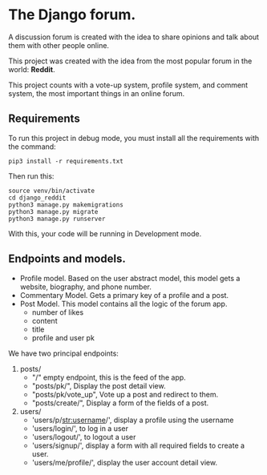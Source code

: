 # The Django forum.

A discussion forum is created with the idea to share opinions and talk about them with other people online.

This project was created with the idea from the most popular forum in the world: **Reddit**.

This project counts with a vote-up system, profile system, and comment system, the most important things in an online forum.

## Requirements

To run this project in debug mode, you must install all the requirements with the command:

```
pip3 install -r requirements.txt
```

Then run this:

```
source venv/bin/activate
cd django_reddit
python3 manage.py makemigrations
python3 manage.py migrate
python3 manage.py runserver
```

With this, your code will be running in Development mode.

## Endpoints and models.

- Profile model.
    Based on the user abstract model, this model gets a website, biography, and phone number.
- Commentary Model.
    Gets a primary key of a profile and a post.
- Post Model.
    This model contains all the logic of the forum app.
    - number of likes
    - content
    - title
    - profile and user pk

We have two principal endpoints:

1. posts/
    - "/" empty endpoint, this is the feed of the app.
    - "posts/pk/", Display the post detail view.
    - "posts/pk/vote_up", Vote up a post and redirect to them.
    - "posts/create/", Display a form of the fields of a post.
2. users/
    - 'users/p/<str:username>/', display a profile using the username 
    - 'users/login/', to log in a user
    - 'users/logout/', to logout a user
    - 'users/signup/', display a form with all required fields to create a user.
    - 'users/me/profile/', display the user account detail view.